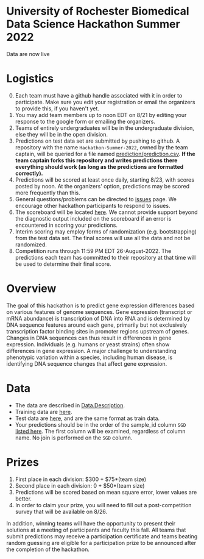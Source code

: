 # University of Rochester Biomedical Data Science Hackathon Summer 2022

Data are now live

# Logistics

<!-- 0.   Registration is open until 12PM Friday 8/19.  Teams can consist of up to 4 people. Register by using the google form. -->
0.   Each team must have a github handle associated with it in order to participate.  Make sure you edit your registration or email the organizers to provide this, if you haven't yet.
1.   You may add team members up
to noon EDT on 8/21 by editing your response to the google form or emailing the organizers.
2.  Teams of entirely undergraduates will be in the undergraduate
division, else they will be in the open division.
3.  Predictions on test data set are submitted by pushing to
    github.  A repository with the name `Hackathon-Summer-2022`,
    owned by the team captain, will
    be queried for a file named [prediction/prediction.csv](prediction/prediction.csv).  **If the team captain forks this
    repository and writes predictions there everything should work
    (as long as the predictions are formatted correctly).**
2.  Predictions will be scored at least once daily, starting 8/23, with
    scores posted by noon.  At
    the organizers' option, predictions may be scored more frequently
    than this.
2.  General questions/problems can be directed to [issues](https://github.com/Rochester-Biomedical-DS/Hackathon-Summer-2022/issues) page.  We encourage other hackathon participants to respond to issues.
3.  The scoreboard will be located
    [here](docs/Leaderboard.pdf).
    <!--[here](https://rochester-biomedical-ds.github.io/Hackathon-Summer-2022/Leaderboard.html)-->
    We  cannot provide support
    beyond the diagnostic output included on the scoreboard if an error is
    encountered in scoring your predictions.
5.  Interim scoring may employ forms of randomization (e.g. bootstrapping) from the test data set.  The final scores will use all the data and not be randomized.
4.  Competition runs through 11:59 PM EDT 26-August-2022.  The predictions each team has committed to their repository at that time will be used to determine their final score.

# Overview
The goal of this hackathon is to predict gene expression differences based on various features of genome sequences. Gene expression (transcript or mRNA abundance) is transcription of DNA into RNA and is determined by DNA sequence features around each gene, primarily but not exclusively transcription factor binding sites in promoter regions upstream of genes. Changes in DNA sequences can thus result in differences in gene expression. Individuals (e.g. humans or yeast strains) often show differences in gene expression. A major challenge to understanding phenotypic variation within a species, including human disease, is identifying DNA sequence changes that affect gene expression. 

# Data
*  The data are described in [Data.Description](Data.Description.txt). 
*  Training data are [here](train_data/).  
*  Test data are [here](test_data/), and are the same format as train data.  
*  Your predictions should be in the order of the sample_id column `SGD` [listed here](prediction/prediction.csv).  The first column will be examined, regardless of column name.  No join is performed on the `SGD` column.

# Prizes
1.  First place in each division: $300 + $75*(team size)
2.  Second place in each division: 0 + $50*(team size)
1.  Predictions will be scored based on mean square error, lower
values are better.
1.  In order to claim your prize, you will need to fill out a post-competition survey that will be available on 8/26.

In addition, winning teams will have the opportunity to present their solutions at a meeting of participants and faculty this fall. All teams that submit predictions may receive a participation certificate and teams beating random guessing are eligible for a participation prize to be announced after the completion of the hackathon. 


